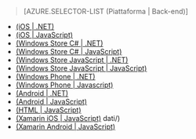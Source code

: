 ﻿> [AZURE.SELECTOR-LIST (Piattaforma | Back-end)]
- [(iOS | .NET)](/it-it/documentation/articles/mobile-services-dotnet-backend-ios-authorize-users-in-scripts/)
- [(iOS | JavaScript)](/it-it/documentation/articles/mobile-services-ios-authorize-users-in-scripts/)
- [(Windows Store C# | .NET)](/it-it/documentation/articles/mobile-services-dotnet-backend-windows-store-dotnet-authorize-users-in-scripts/)
- [(Windows Store C# | JavaScript)](/it-it/documentation/articles/mobile-services-windows-store-dotnet-authorize-users-in-scripts/)
- [(Windows Store JavaScript | .NET)](/it-it/documentation/articles/mobile-services-dotnet-backend-windows-store-javascript-authorize-users-in-scripts/)
- [(Windows Store JavaScript | JavaScript)](/it-it/documentation/articles/mobile-services-windows-store-javascript-authorize-users-in-scripts/)
- [(Windows Phone | .NET)](/it-it/documentation/articles/mobile-services-dotnet-backend-windows-phone-authorize-users-in-scripts/)
- [(Windows Phone | Javascript)](/it-it/documentation/articles/mobile-services-windows-phone-authorize-users-in-scripts/)
- [(Android | .NET)](/it-it/documentation/articles/mobile-services-dotnet-backend-android-authorize-users-in-scripts/)
- [(Android | JavaScript)](/it-it/documentation/articles/mobile-services-android-authorize-users-in-scripts/)
- [(HTML | JavaScript)](/it-it/documentation/articles/mobile-services-html-authorize-users-in-scripts/)
- [(Xamarin iOS | JavaScript)](/it-it/documentation/articles/partner-xamarin-mobile-services-ios-authorize-users-in-scripts/)
dati/)
- [(Xamarin Android | JavaScript)](/it-it/documentation/articles/partner-xamarin-mobile-services-android-authorize-users-in-scripts/)

<!--HONumber=35_1-->
